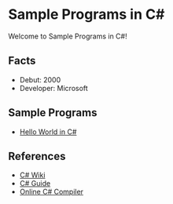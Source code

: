 # Sample Programs in C#

Welcome to Sample Programs in C#!

## Facts

- Debut: 2000
- Developer: Microsoft

## Sample Programs

- [Hello World in C#](https://therenegadecoder.com/code/hello-world-in-c-sharp/)

## References

- [C# Wiki](https://en.wikipedia.org/wiki/C_Sharp_(programming_language))
- [C# Guide](https://docs.microsoft.com/en-us/dotnet/csharp/)
- [Online C# Compiler](https://www.jdoodle.com/compile-c-sharp-online)
